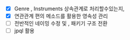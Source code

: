 -[x] Genre , Instruments 상속관계로 처리할수있는지,
- [x] 연관관계 편의 메소드를 활용한 영속성 관리
- [ ] 전반적인 네이밍 수정 및 , 패키기 구조 전환
- [ ] jpql 활용
